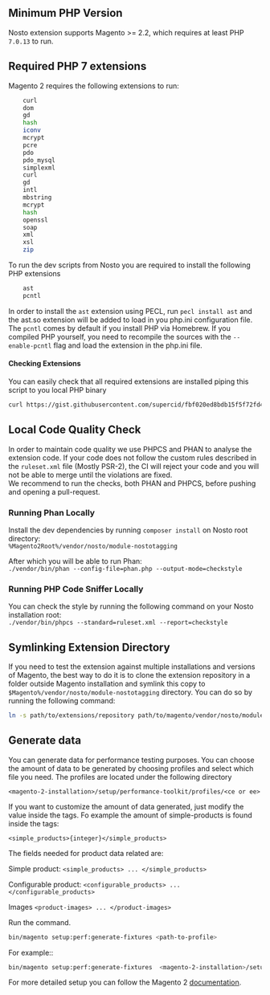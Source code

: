## Minimum PHP Version
Nosto extension supports Magento >= 2.2, which requires at least PHP `7.0.13` to run.

## Required PHP 7 extensions
Magento 2 requires the following extensions to run:
```bash
	curl
	dom 
	gd 
	hash
	iconv
	mcrypt
	pcre 
	pdo 
	pdo_mysql 
	simplexml
	curl
	gd
	intl
	mbstring
	mcrypt
	hash
	openssl
	soap
	xml
	xsl
	zip 
```
To run the dev scripts from Nosto you are required to install the following PHP extensions
```bash
	ast
	pcntl
```
In order to install the `ast` extension using PECL, run `pecl install ast` and the ast.so extension will be added to load in you php.ini configuration file. <br>
The `pcntl` comes by default if you install PHP via Homebrew. If you compiled PHP yourself, you need to recompile the sources with the `--enable-pcntl` flag and load the extension in the php.ini file. <br>

#### Checking Extensions
You can easily check that all required extensions are installed piping this script to you local PHP binary
```bash
curl https://gist.githubusercontent.com/supercid/fbf020ed8bdb15f5f72fd45a820703c3/raw/5defa0554f45fe14b085dc9e461e6c684e716ed4/nosto-check-m2-extensions.php | php
```
## Local Code Quality Check
In order to maintain code quality we use PHPCS and PHAN to analyse the extension code. If your code does not follow the custom rules described in the `ruleset.xml` file (Mostly PSR-2), the CI will reject your code and you will not be able to merge until the violations are fixed. <br>
We recommend to run the checks, both PHAN and PHPCS, before pushing and opening a pull-request.

### Running Phan Locally
Install the dev dependencies by running `composer install` on Nosto root directory:
<br>`%Magento2Root%/vendor/nosto/module-nostotagging` <br>

After which you will be able to run Phan: <br>
`./vendor/bin/phan --config-file=phan.php --output-mode=checkstyle `

### Running PHP Code Sniffer Locally
You can check the style by running the following command on your Nosto installation root:<br>
`./vendor/bin/phpcs --standard=ruleset.xml --report=checkstyle `


## Symlinking Extension Directory
If you need to test the extension against multiple installations and versions of Magento, the best way to do it is to clone the extension repository in a folder outside Magento installation and symlink this copy to `$Magento%/vendor/nosto/module-nostotagging` directory.
You can do so by running the following command:

```bash
ln -s path/to/extensions/repository path/to/magento/vendor/nosto/module-nostotagging
```

## Generate data 

You can generate data for performance testing purposes. You can choose the amount of data to be generated by choosing profiles and select which file you need. The profiles are located under the following directory

`<magento-2-installation>/setup/performance-toolkit/profiles/<ce or ee>`

If you want to customize the amount of data generated, just modify the value inside the tags. Fo example the amount of simple-products is found inside the tags:

`<simple_products>{integer}</simple_products>`

The fields needed for product data related are:

Simple product: `<simple_products> ... </simple_products>`

Configurable product: `<configurable_products> ... </configurable_products>`

Images `<product-images> ... </product-images>`

Run the command.

```bash
bin/magento setup:perf:generate-fixtures <path-to-profile>
```

For example:: 

```bash
bin/magento setup:perf:generate-fixtures  <magento-2-installation>/setup/performancetoolkit/profiles/ce/medium.xml
```

For more detailed setup you can follow the Magento 2 [documentation](https://devdocs.magento.com/guides/v2.2/config-guide/cli/config-cli-subcommands-perf-data.html). 
